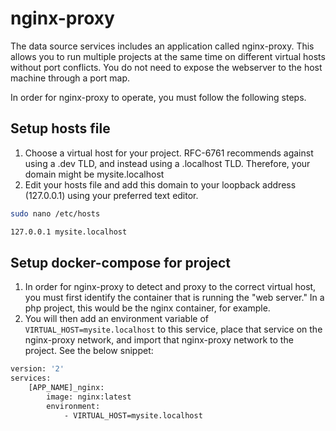# nginx-proxy

The data source services includes an application called nginx-proxy. This allows you to run multiple projects at the same time on different virtual hosts without port conflicts. You do not need to expose the webserver to the host machine through a port map.

In order for nginx-proxy to operate, you must follow the following steps.

## Setup hosts file
1. Choose a virtual host for your project. RFC-6761 recommends against using a .dev TLD, and instead using a .localhost TLD. Therefore, your domain might be mysite.localhost
2. Edit your hosts file and add this domain to your loopback address (127.0.0.1) using your preferred text editor.

```bash
sudo nano /etc/hosts

127.0.0.1 mysite.localhost
```

## Setup docker-compose for project
1. In order for nginx-proxy to detect and proxy to the correct virtual host, you must first identify the container that is running the "web server." In a php project, this would be the nginx container, for example.
2. You will then add an environment variable of `VIRTUAL_HOST=mysite.localhost` to this service, place that service on the nginx-proxy network, and import that nginx-proxy network to the project. See the below snippet:

```bash
version: '2'
services:
    [APP_NAME]_nginx:
        image: nginx:latest
        environment:
            - VIRTUAL_HOST=mysite.localhost
```
